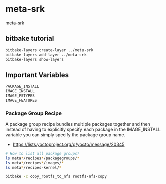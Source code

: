 # meta-srk

meta-srk

## bitbake tutorial

```bash
bitbake-layers create-layer ../meta-srk
bitbake-layers add-layer ../meta-srk
bitbake-layers show-layers
```

## Important Variables

```bash
PACKAGE_INSTALL
IMAGE_INSTALL
IMAGE_FSTYPES
IMAGE_FEATURES
```

### Package Group Recipe

A package group recipe bundles multiple packages together and then instead of having to explicitly specify each package in the IMAGE_INSTALL variable you can simply specify the package group name.

* https://lists.yoctoproject.org/g/yocto/message/20345

```bash
# How to list all package groups?
ls meta*/recipes*/packagegroups/*
ls meta*/recipes*/images/*
ls meta*/recipes-kernel/*
```

```bash
bitbake -c copy_rootfs_to_nfs rootfs-nfs-copy 
```
